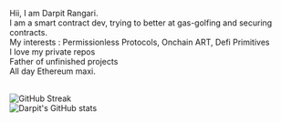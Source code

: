 Hii, I am Darpit Rangari. <br />
I am a smart contract dev, trying to better at gas-golfing and securing contracts.</br>
My interests : Permissionless Protocols, Onchain ART, Defi Primitives <br />
I love my private repos  <br />
Father of unfinished projects <br />
All day Ethereum maxi. <br/>
<br/>

![GitHub Streak](http://github-readme-streak-stats.herokuapp.com?user=proxima424&theme=dark&background=000000)
<br/>
![Darpit's GitHub stats](https://github-readme-stats.vercel.app/api?username=proxima424&theme=buefy&show_icons=true)


